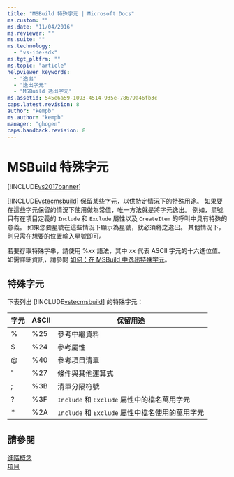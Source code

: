 ```yaml
---
title: "MSBuild 特殊字元 | Microsoft Docs"
ms.custom: ""
ms.date: "11/04/2016"
ms.reviewer: ""
ms.suite: ""
ms.technology: 
  - "vs-ide-sdk"
ms.tgt_pltfrm: ""
ms.topic: "article"
helpviewer_keywords: 
  - "逸出"
  - "逸出字元"
  - "MSBuild 逸出字元"
ms.assetid: 545e6a59-1093-4514-935e-78679a46fb3c
caps.latest.revision: 8
author: "kempb"
ms.author: "kempb"
manager: "ghogen"
caps.handback.revision: 8
---
```

# MSBuild 特殊字元
[!INCLUDE[vs2017banner](../code-quality/includes/vs2017banner.md)]

[!INCLUDE[vstecmsbuild](../extensibility/internals/includes/vstecmsbuild_md.md)] 保留某些字元，以供特定情況下的特殊用途。  如果要在這些字元保留的情況下使用做為常值，唯一方法就是將字元逸出。  例如，星號只有在項目定義的 `Include` 和 `Exclude` 屬性以及 `CreateItem` 的呼叫中具有特殊的意義。  如果您要星號在這些情況下顯示為星號，就必須將之逸出。  其他情況下，則只需在想要的位置輸入星號即可。  
  
 若要存取特殊字串，請使用 %*xx* 語法，其中 *xx* 代表 ASCII 字元的十六進位值。  如需詳細資訊，請參閱 [如何：在 MSBuild 中逸出特殊字元](../msbuild/how-to-escape-special-characters-in-msbuild.md)。  
  
## 特殊字元  
 下表列出 [!INCLUDE[vstecmsbuild](../extensibility/internals/includes/vstecmsbuild_md.md)] 的特殊字元：  
  
|**字元**|**ASCII**|**保留用途**|  
|------------|---------------|--------------|  
|%|%25|參考中繼資料|  
|$|%24|參考屬性|  
|@|%40|參考項目清單|  
|'|%27|條件與其他運算式|  
|;|%3B|清單分隔符號|  
|?|%3F|`Include` 和 `Exclude` 屬性中的檔名萬用字元|  
|\*|%2A|`Include` 和 `Exclude` 屬性中檔名使用的萬用字元|  
  
## 請參閱  
 [進階概念](../msbuild/msbuild-advanced-concepts.md)   
 [項目](../msbuild/msbuild-items.md)